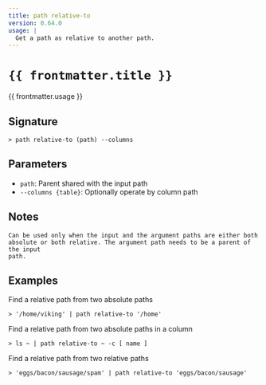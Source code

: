 ```yaml
---
title: path relative-to
version: 0.64.0
usage: |
  Get a path as relative to another path.
---
```


<script>
  import { usePageFrontmatter } from '@vuepress/client';
  export default { computed: { frontmatter() { return usePageFrontmatter().value; } } }
</script>

# <code>{{ frontmatter.title }}</code>

<div style='white-space: pre-wrap;'>{{ frontmatter.usage }}</div>

## Signature

```> path relative-to (path) --columns```

## Parameters

 -  `path`: Parent shared with the input path
 -  `--columns {table}`: Optionally operate by column path

## Notes
```text
Can be used only when the input and the argument paths are either both
absolute or both relative. The argument path needs to be a parent of the input
path.
```
## Examples

Find a relative path from two absolute paths
```shell
> '/home/viking' | path relative-to '/home'
```

Find a relative path from two absolute paths in a column
```shell
> ls ~ | path relative-to ~ -c [ name ]
```

Find a relative path from two relative paths
```shell
> 'eggs/bacon/sausage/spam' | path relative-to 'eggs/bacon/sausage'
```
